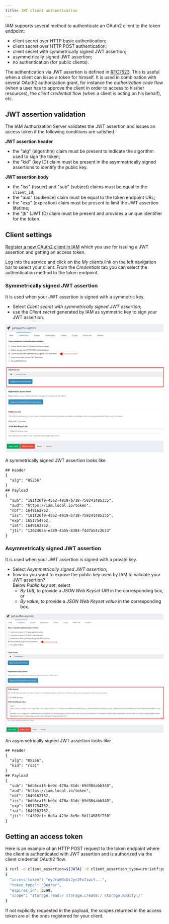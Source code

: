 ```yaml
---
title: JWT client authentication
---
```


IAM supports several method to authenticate an OAuth2 client to the token endpoint:

* client secret over HTTP basic authentication;
* client secret over HTTP POST authentication;
* client secret with symmetrically signed JWT assertion;
* asymmetrically signed JWT assertion;
* no authentication (for public clients).

The authentication via JWT assertion is defined in [RFC7523][jwt-authn].
This is useful when a client can issue a token for himself. It is used in combination
with several OAuth2 authorization grant, for instance the _authorization code_ flow (when a user has to approve the client in order to access to his/her resources), the _client credential_ flow (when a client is acting on his behalf), etc.

## JWT assertion validation

The IAM Authorization Server validates the JWT assertion and issues an access token if
the following conditions are satisfied.

__JWT assertion header__

* the "alg" (algorithm) claim must be present to indicate the algorithm used to sign the token;
* the "kid" (key ID) claim must be present in the asymmetrically signed assertions to identify the public key.

__JWT assertion body__

* the "iss" (issuer) and "sub" (subject) claims must be equal to the `client_id`;
* the "aud" (audience) claim must be equal to the token endpoint URL;
* the "exp" (expiration) claim must be present to limit the JWT assertion lifetime;
* the "jti" (JWT ID) claim must be present and provides a unique identifier for the token.

## Client settings

[Register a new OAuth2 client in IAM][client-registration] which you use for issuing a JWT assertion and getting an access token.

Log into the service and click on the _My clients_ link on the left navigation bar to select your client.
From the _Credentials_ tab you can select the authentication method to the token endpoint.

### Symmetrically signed JWT assertion

It is used when your JWT assertion is signed with a symmetric key.

* Select _Client secret with symmetrically signed JWT assertion_;
* use the _Client secret_ generated by IAM as symmetric key to sign your JWT assertion.

![Symmetrically signed JWT](../images/jwt-authn-symm.png)

A symmetrically signed JWT assertion looks like

```
## Header
{
  "alg": "HS256"
}
## Payload
{
  "sub": "181f26f9-4562-4919-b718-759241485335",
  "aud": "https://iam.local.io/token",
  "nbf": 1649162752,
  "iss": "181f26f9-4562-4919-b718-759241485335",
  "exp": 1651754752,
  "iat": 1649162752,
  "jti": "120240aa-e389-4a55-8384-f4d7a54c2633"
}
```

### Asymmetrically signed JWT assertion

It is used when your JWT assertion is signed with a private key.

* Select _Asymmetrically signed JWT assertion_;
* how do you want to expose the public key used by IAM to validate your JWT assertion?  
  Below _Public key set_, select
  * _By URI_, to provide a _JSON Web Keyset URI_ in the corresponding box, or
  * _By value_, to provide a _JSON Web Keyset value_ in the corresponding box.

![Asymmetrically signed JWT by value](../images/jwt-authn-asymm.png)

An asymmetrically signed JWT assertion looks like

```
## Header
{
  "alg": "RS256",
  "kid": "rsa1"
}
## Payload
{
  "sub": "bdb6ca15-be9c-470a-81dc-69d30dabb340",
  "aud": "https://iam.local.io/token",
  "nbf": 1649162752,
  "iss": "bdb6ca15-be9c-470a-81dc-69d30dabb340",
  "exp": 1651754752,
  "iat": 1649162752,
  "jti": "f4392c1e-6d6a-423e-8e5e-5d114585f750"
}
```

## Getting an access token

Here is an example of an HTTP POST request to the token endpoint where the client is authenticated
with JWT assertion and is authorized via the client credential OAuth2 flow.  

```bash
$ curl -d client_assertion=${JWTA} -d client_assertion_type=urn:ietf:params:oauth:client-assertion-type:jwt-bearer -d grant_type=client_credentials https://iam.local.io/token | jq
{
  "access_token": "eyJraWQiOiJyc2ExIiwiY...",
  "token_type": "Bearer",
  "expires_in": 3599,
  "scope": "storage.read:/ storage.create:/ storage.modify:/"
}
```

If not explicitly requested in the payload, the scopes returned
in the access token are all the ones registered for your client.

[jwt-authn]: https://datatracker.ietf.org/doc/html/rfc7523#section-2.2
[client-registration]: ../client-registration

